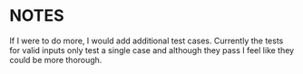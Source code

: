 # NOTES

If I were to do more, I would add additional test cases.
Currently the tests for valid inputs only test a single case and although they pass I feel like they could be more thorough.
